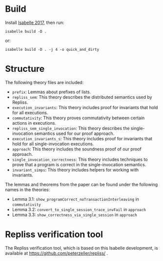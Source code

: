 # Build

Install [Isabelle 2017](https://isabelle.in.tum.de/), then run:

	isabelle build -D .

or:

	isabelle build -D . -j 4 -o quick_and_dirty

# Structure

The following theory files are included:

 - `prefix`: Lemmas about prefixes of lists.
 - `repliss_sem`: This theory describes the distributed semantics used by Repliss.
 - `execution_invariants`: This theory includes proof for invariants that hold for all executions.
 - `commutativity`: This theory proves commutativity between certain actions in executions.
 - `repliss_sem_single_invocation`: This theory describes the single-invocation semantics used for our proof approach.
 - `execution_invariants_s`: This theory includes proof for invariants that hold for all single-invocation executions.
 - `approach`: This theory includes the soundness proof of our proof approach.
 - `single_invocation_correctness`: This theory includes techniques to prove that a program is correct in the single-invocation semantics.
 - `invariant_simps`: This theory includes helpers for working with invariants.


The lemmas and theorems from the paper can be found under the following names in the theories:

- Lemma 3.1: `show_programCorrect_noTransactionInterleaving` in `commutativity`
- Lemma 3.2: `convert_to_single_session_trace_invFail` in `approach`
- Lemma 3.3: `show_correctness_via_single_session` in `approach`

# Repliss verification tool

The Repliss verification tool, which is based on this Isabelle development, is available at https://github.com/peterzeller/repliss/ .
